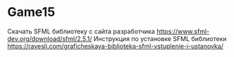 # Game15

Скачать SFML библиотеку с сайта разработчика https://www.sfml-dev.org/download/sfml/2.5.1/
Инструкция по установке SFML библиотеки https://ravesli.com/graficheskaya-biblioteka-sfml-vstuplenie-i-ustanovka/

